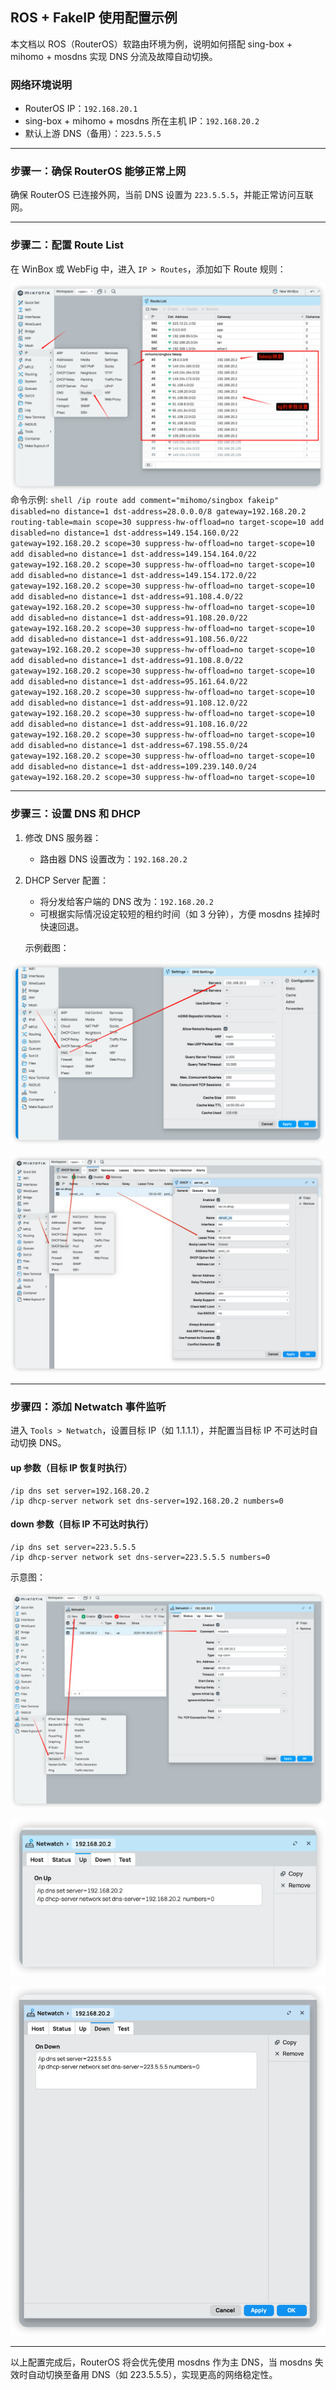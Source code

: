 ## ROS + FakeIP 使用配置示例

本文档以 ROS（RouterOS）软路由环境为例，说明如何搭配 sing-box + mihomo + mosdns 实现 DNS 分流及故障自动切换。

### 网络环境说明

* RouterOS IP：`192.168.20.1`
* sing-box + mihomo + mosdns 所在主机 IP：`192.168.20.2`
* 默认上游 DNS（备用）：`223.5.5.5`

---

### 步骤一：确保 RouterOS 能够正常上网

确保 RouterOS 已连接外网，当前 DNS 设置为 `223.5.5.5`，并能正常访问互联网。

---

### 步骤二：配置 Route List

在 WinBox 或 WebFig 中，进入 `IP > Routes`，添加如下 Route 规则：

![routelist.png](docs/png/routelist.png)
    命令示例:
    ```shell
    /ip route
    add comment="mihomo/singbox fakeip" disabled=no distance=1 dst-address=28.0.0.0/8 gateway=192.168.20.2 routing-table=main scope=30 suppress-hw-offload=no target-scope=10
    add disabled=no distance=1 dst-address=149.154.160.0/22 gateway=192.168.20.2 scope=30 suppress-hw-offload=no target-scope=10
    add disabled=no distance=1 dst-address=149.154.164.0/22 gateway=192.168.20.2 scope=30 suppress-hw-offload=no target-scope=10
    add disabled=no distance=1 dst-address=149.154.172.0/22 gateway=192.168.20.2 scope=30 suppress-hw-offload=no target-scope=10
    add disabled=no distance=1 dst-address=91.108.4.0/22 gateway=192.168.20.2 scope=30 suppress-hw-offload=no target-scope=10
    add disabled=no distance=1 dst-address=91.108.20.0/22 gateway=192.168.20.2 scope=30 suppress-hw-offload=no target-scope=10
    add disabled=no distance=1 dst-address=91.108.56.0/22 gateway=192.168.20.2 scope=30 suppress-hw-offload=no target-scope=10
    add disabled=no distance=1 dst-address=91.108.8.0/22 gateway=192.168.20.2 scope=30 suppress-hw-offload=no target-scope=10
    add disabled=no distance=1 dst-address=95.161.64.0/22 gateway=192.168.20.2 scope=30 suppress-hw-offload=no target-scope=10
    add disabled=no distance=1 dst-address=91.108.12.0/22 gateway=192.168.20.2 scope=30 suppress-hw-offload=no target-scope=10
    add disabled=no distance=1 dst-address=91.108.16.0/22 gateway=192.168.20.2 scope=30 suppress-hw-offload=no target-scope=10
    add disabled=no distance=1 dst-address=67.198.55.0/24 gateway=192.168.20.2 scope=30 suppress-hw-offload=no target-scope=10
    add disabled=no distance=1 dst-address=109.239.140.0/24 gateway=192.168.20.2 scope=30 suppress-hw-offload=no target-scope=10
    ```

---

### 步骤三：设置 DNS 和 DHCP

1. 修改 DNS 服务器：

    * 路由器 DNS 设置改为：`192.168.20.2`
2. DHCP Server 配置：

    * 将分发给客户端的 DNS 改为：`192.168.20.2`
    * 可根据实际情况设定较短的租约时间（如 3 分钟），方便 mosdns 挂掉时快速回退。

   示例截图：

![dns.png](docs/png/dns.png)

![dhcp.png](docs/png/dhcp.png)

---

### 步骤四：添加 Netwatch 事件监听

进入 `Tools > Netwatch`，设置目标 IP（如 1.1.1.1），并配置当目标 IP 不可达时自动切换 DNS。

#### up 参数（目标 IP 恢复时执行）

```shell
/ip dns set server=192.168.20.2
/ip dhcp-server network set dns-server=192.168.20.2 numbers=0
```

#### down 参数（目标 IP 不可达时执行）

```shell
/ip dns set server=223.5.5.5
/ip dhcp-server network set dns-server=223.5.5.5 numbers=0
```

示意图：

![netwatch.png](docs/png/netwatch.png)

![watchup.png](docs/png/watchup.png)

![watchdown.png](docs/png/watchdown.png)

---

以上配置完成后，RouterOS 将会优先使用 mosdns 作为主 DNS，当 mosdns 失效时自动切换至备用 DNS（如 223.5.5.5），实现更高的网络稳定性。
